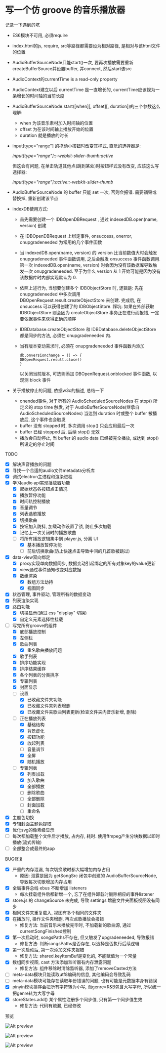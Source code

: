 # 写一个仿 groove 的音乐播放器

记录一下遇到的坑

- ES6模块不可用, 必须require
- index.html的js, require, src等路径都需要设为相对路径, 是相对与该html文件的位置
- AudioBufferSourceNode只能start()一次, 要再次播放需要重新createBufferSource并设置buffer, 并connect, 然后start该src
- AudioContext的currentTime is a read-only property
- AudioContext建立以后 currentTime 是一直增长的, currentTime应该视为一条增长的时间轴的当前长度
- AudioBufferSourceNode.start([when][, offset][, duration])的三个参数这么理解:
  - when 为该音乐素材加入时间轴的位置
  - offset 为在该时间轴上播放开始的位置
  - duration 就是播放的时长
- input[type="range"] 的拖动小按钮时改变其样式, 直觉的选择器是:

  *input[type="range"]::-webkit-slider-thumb:active*

  但这会有问题, 在单击轨道其他点(跳到某处)时按钮样式没有改变, 应该这么写选择器:
  
  *input[type="range"]:active::-webkit-slider-thumb*
- AudioBufferSourceNode 的 buffer 只能 set 一次, 否则会报错. 需要销毁或替换掉, 重新创建该节点
- indexDB使用方式:
  - 首先需要创建一个 IDBOpenDBRequest , 通过 indexedDB.open(name, version) 创建
  - 在 IDBOpenDBRequest 上绑定事件, onsuccess, onerror, onupgradeneeded 为常用的几个事件函数
  - 当 indexedDB.open(name, version) 的 version 比当前数值大时会触发 onupgradeneeded 事件函数调用, 之后会触发 onsuccess 事件函数调用. 第一次 indexedDB.open(name, version) 时会因为没有该数据库导致触发一次 onupgradeneeded. 至于为什么 version 从 1 开始可能是因为没有该数据库时内部实现默认为 0.
  - 依照上述行为, 当想要创建多个 IDBObjectStore 时, 逻辑是: 先在 onupgradeneeded 中多次调用 DBOpenRequest.result.createObjectStore 来创建. 完成后, 在 onsuccess 可以获得创建了的 IDBObjectStore. 踩坑: 如果在外部获取 IDBObjectStore 则会因为 createObjectStore 事务正在进行而报错, 一定要依据事件来获得正确的顺序
  - IDBDatabase.createObjectStore 和 IDBDatabase.deleteObjectStore 都是同步的方法, 必须在 onupgradeneeded 内.
  - 当有版本变动需求时, 必须在 onupgradeneeded 事件函数内添加

        db.onversionchange = () => {
        DBOpenRequest.result.close()
        }
    以关闭当前版本, 可选则添加 DBOpenRequest.onblocked 事件函数, 以观测 block 事件
- 关于播放停止的问题, 依据w3c的描述, 总结一下
  - onended事件, 对于所有的 AudioScheduledSourceNodes 在 stop() 所定义的 stop time 触发, 对于  AudioBufferSourceNode(继承自AudioScheduledSourceNodes) 当达到 duration 时或整个 buffer 被播放后, 这个事件也会触发
  - buffer 没有 stopped 时, 多次调用 stop() 只会应用最后一次
  - buffer 已经 stopped 后, 后续 stop() 无效
  - 播放会自动停止, 当 buffer 的 audio data 已经被完全播放, 或达到 stop() 所设定的停止时间

TODO

- [x] 解决声音播放的问题
- [x] 寻找一个合适的audio文件metadata分析库
- [x] 调试electron主进程和渲染进程
- [x] 学习audio api实现播放器功能
  - [x] 起始状态各按钮点击情况
  - [x] 播放暂停功能
  - [x] 时间轨控制播放
  - [x] 音量调节
  - [x] 列表选歌播放
  - [x] 切换歌曲
  - [x] 按钮加入防抖, 加载动作设置了锁, 防止多次加载
  - [x] 记忆上一次关闭时的播放歌曲
  - [ ] 将所有播放逻辑集中到 player.js, 分离 UI
    - [x] 基本播放暂停功能
    - [ ] 前后切换歌曲(防止快速点击导致中间的几首歌被跳过)
- [x] data-view双向绑定
  - [x] proxy实现单向数据同步, 数据变动引起绑定的所有对象key的value更新
  - [x] view通过事件通知改变对应数据
  - [x] 数组渲染
    - [x] 数组方法劫持
    - [x] 视图同步
- [x] 状态管理, 事件驱动, 管理所有的数据变动
- [x] 列表渲染实现
- [x] 路由功能
  - [x] 切换显示(通过 css "display" 切换)
  - [x] 自定义元素选择性挂载
- [ ] 写完所有groove的组件
  - [x] 底部播放控制
  - [x] 左侧栏
  - [x] 歌曲列表
    - [x] 重名歌曲播放问题
  - [x] 歌手列表
  - [x] 排序功能实现
  - [x] 排序结果缓存
  - [x] 各个列表的分类排序
  - [x] 专辑列表
  - [x] 封面显示
  - [ ] 设置
    - [x] 已收藏文件夹功能
    - [x] 已收藏文件夹列表增删
    - [x] 已收藏文件夹歌曲列表更新(检查文件夹内音乐新增, 删除)
  - [ ] 正在播放列表
    - [x] 基础结构
    - [x] 背景虚化
    - [x] 按钮功能
    - [x] 收起列表
    - [ ] 音量调节
    - [x] 全屏
    - [x] 随机播放
  - [ ] 专辑列表
    - [x] 列表加载
    - [x] 加入歌曲
    - [x] 全部播放
    - [ ] 删除歌曲
    - [ ] 全部删除
    - [ ] 封面加载
    - [ ] 重命名
- [x] 主题色切换
- [x] 专辑封面主题色提取
- [x] 优化svg的像素级显示
- [ ] 每次都加载整个文件后才播放, 占内存, 耗时. 使用ffmpeg产生分块数据以即时播放(流式传输)
- [ ] 全部整合成最终的app

BUG修复

- [x] 严重的内存泄漏, 每次切换歌时都大幅增加内存占用
  - 原因: 泄露是因为 getSongSrc 闭包中创建的 AudioBufferSourceNode, 导致每次切歌增加内存占用
- [x] 全局事件总线 ebus 不断增加 listeners
  - 每次挂载组件后都新增一个, 忘了在组件卸载时删除相应的事件listener
- [x] store.js 的 changeSource 未完成, 导致 settings 增删文件夹面板视图没有同步
- [x] 相同文件夹重复载入, 视图有多个相同的文件夹
- [x] 在播放时, 操作文件夹增删, 再次点歌播放会报错
  - 修复方法: 当前音乐未播放完毕时, 不加载新的歌曲源, 通过currentSongFinished控制
- [x] 第一次启动时, songsPaths不存在, 但又触发了upgradeneeded, 导致报错
  - 修复方法: 判断songsPaths是否存在, 以选择是否执行后续逻辑
- [x] 第一次启动后, 第一次添加文件夹报错
  - 修复方法: shared.keyItemBuf是变化的, 不能赋值为一个常量
- [x] 数组同步视图, cast 方法添加监听器有内存泄露问题
  - 修复方法: 组件移除时清除监听器, 添加了removeCasted方法
- [ ] meta-data模块只能读取utf8编码的信息, 其他编码会导致乱码
- [ ] meta-data模块可能存在读取年份错误的问题, 也有可能是元数据本身有错误
- [x] pinyin模块排序会把所有字符转为小写, 而genre=R&B包含大写字母, 所以统一把genre转为大写字母
- [x] storeStates.add() 某个属性注册多个同步值, 只有第一个同步值生效
  - 修复方法: 代码有疏漏, 已经修改

预览

![Alt preview](assets/sample0.jpg)

![Alt preview](assets/sample1.jpg)

![Alt preview](assets/sample2.jpg)
